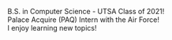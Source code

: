 B.S. in Computer Science - UTSA Class of 2021! <br>
Palace Acquire (PAQ) Intern with the Air Force! <br>
I enjoy learning new topics!
